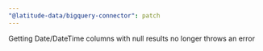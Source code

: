 ```yaml
---
"@latitude-data/bigquery-connector": patch
---
```


Getting Date/DateTime columns with null results no longer throws an error
